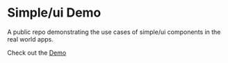 # Simple/ui Demo
A public repo demonstrating the use cases of simple/ui components in the real world apps.

Check out the [Demo](https://sysinfocus.github.io/simple-ui-demo/)
